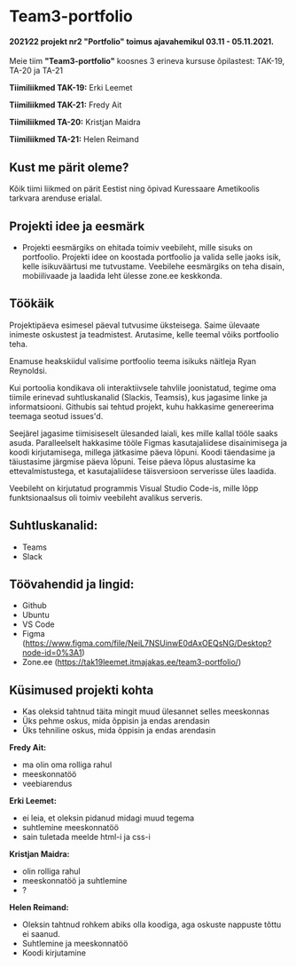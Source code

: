 # Team3-portfolio

#### 2021∕22 projekt nr2 "Portfolio" toimus ajavahemikul 03.11 - 05.11.2021.

Meie tiim **"Team3-portfolio"** koosnes 3 erineva kursuse õpilastest: TAK-19, TA-20 ja TA-21

**Tiimiliikmed TAK-19:** 
Erki Leemet

**Tiimiliikmed TAK-21:**
Fredy Ait 

**Tiimiliikmed TA-20:**
Kristjan Maidra 

**Tiimiliikmed TA-21:**
Helen Reimand

## Kust me pärit oleme?
Kõik tiimi liikmed on pärit Eestist ning õpivad Kuressaare Ametikoolis tarkvara arenduse erialal.

## Projekti idee ja eesmärk
* Projekti eesmärgiks on ehitada toimiv veebileht, mille sisuks on portfoolio. Projekti idee on koostada portfoolio ja valida selle jaoks isik, kelle isikuväärtusi me tutvustame. Veebilehe eesmärgiks on teha disain, mobiilivaade ja laadida leht ülesse zone.ee keskkonda. 

## Töökäik
Projektipäeva esimesel päeval tutvusime üksteisega. Saime ülevaate inimeste oskustest ja teadmistest. Arutasime, kelle teemal võiks portfoolio teha. 

Enamuse heakskiidul valisime portfoolio teema isikuks näitleja Ryan Reynoldsi.

Kui portoolia kondikava oli interaktiivsele tahvlile joonistatud, tegime oma tiimile erinevad suhtluskanalid (Slackis, Teamsis), kus jagasime linke ja informatsiooni. Githubis sai tehtud projekt, kuhu hakkasime genereerima teemaga seotud issues'd.

Seejärel jagasime tiimisiseselt ülesanded laiali, kes mille kallal tööle saaks asuda. Paralleelselt hakkasime tööle Figmas kasutajaliidese disainimisega ja koodi kirjutamisega, millega jätkasime päeva lõpuni. Koodi täendasime ja täiustasime järgmise päeva lõpuni. Teise päeva lõpus alustasime ka ettevalmistustega, et kasutajaliidese täisversioon serverisse üles laadida. 

Veebileht on kirjutatud programmis Visual Studio Code-is, mille lõpp funktsionaalsus oli toimiv veebileht avalikus serveris. 

## Suhtluskanalid: 
- Teams
- Slack

## Töövahendid ja lingid: 
- Github
- Ubuntu
- VS Code
- Figma (https://www.figma.com/file/NeiL7NSUinwE0dAxOEQsNG/Desktop?node-id=0%3A1)
- Zone.ee (https://tak19leemet.itmajakas.ee/team3-portfolio/)

## Küsimused projekti kohta
 - Kas oleksid tahtnud täita mingit muud ülesannet selles meeskonnas
 - Üks pehme oskus, mida õppisin ja endas arendasin
 - Üks tehniline oskus, mida õppisin ja endas arendasin

**Fredy Ait:**
- ma olin oma rolliga rahul
- meeskonnatöö
- veebiarendus

**Erki Leemet:**
 - ei leia, et oleksin pidanud midagi muud tegema
 - suhtlemine meeskonnatöö
 - sain tuletada meelde html-i ja css-i

**Kristjan Maidra:**
- olin rolliga rahul
- meeskonnatöö ja suhtlemine
- ?

**Helen Reimand:**
 - Oleksin tahtnud rohkem abiks olla koodiga, aga oskuste nappuste tõttu ei saanud. 
 - Suhtlemine ja meeskonnatöö
 - Koodi kirjutamine
 